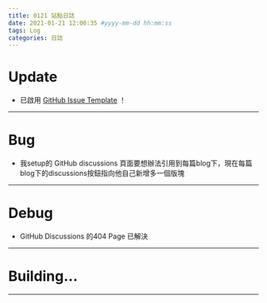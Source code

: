 ```yaml
---
title: 0121 站點日誌
date: 2021-01-21 12:00:35 #yyyy-mm-dd hh:mm:ss
tags: Log
categories: 日誌
---
```

# Update
* 已啟用 [GitHub Issue Template](https://github.com/yyyyyyounger/yyyyyyounger.github.io/blob/hexo/.github/ISSUE_TEMPLATE/comment.md) ！

***

# Bug
* 我setup的 GitHub discussions 頁面要想辦法引用到每篇blog下，現在每篇blog下的discussions按鈕指向他自己新增多一個版塊

***

# Debug
* GitHub Discussions 的404 Page 已解決

***

# Building...


***
